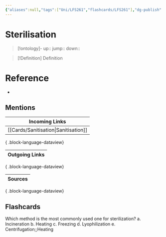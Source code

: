 ```yaml
---
{"aliases":null,"tags":["Uni/LFS261","flashcards/LFS261"],"dg-publish":true,"permalink":"/cards/sterilisation/","dgPassFrontmatter":true}
---
```


# Sterilisation

> [!ontology]-
> up:: 
> jump:: 
> down:: 

> [!Definition] Definition

# Reference

- 

## Mentions

| Incoming Links                          |
| --------------------------------------- |
| [[Cards/Sanitisation\|Sanitisation]] |

{ .block-language-dataview}

| Outgoing Links |
| -------------- |

{ .block-language-dataview}

| Sources |
| ------- |

{ .block-language-dataview}

## Flashcards

Which method is the most commonly used one for sterilization? a. Incineration b. Heating c. Freezing d. Lyophilization e. Centrifugation;;Heating
<!--SR:!2024-08-03,44,290-->